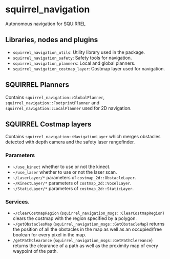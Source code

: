 squirrel_navigation
===================

Autonomous navigation for SQUIRREL

## Libraries, nodes and plugins

- `squirrel_navigation_utils`: Utility library used in the package.
- `squirrel_navigation_safety`: Safety tools for navigation.
- `squirrel_navigation_planners`: Local and global planners.
- `squirrel_navigation_costmap_layer`: Costmap layer used for
  navigation.

## SQUIRREL Planners

Contains `squirrel_navigation::GlobalPlanner`,
`squirrel_navigation::FootprintPlanner` and
`squirrel_navigation::LocalPlanner` used for 2D navigation.

## SQUIRREL Costmap layers

Contains `squirrel_navigation::NavigationLayer` which merges obstacles
detected with depth camera and the safety laser rangefinder.

### Parameters
- `~/use_kinect` whether to use or not the kinect.
- `~/use_laser` whether to use or not the laser scan.
- `~/LaserLayer/*` parameters of `costmap_2d::ObstacleLayer`.
- `~/KinectLayer/*` parameters of `costmap_2d::VoxelLayer`.
- `~/StaticLayer/*` parameters of `costmap_2d::StaticLayer`.

### Services.
- `~/clearCostmapRegion`
  (`squirrel_navigation_msgs::ClearCostmapRegion`) clears the costmap
  with the region specified by a polygon.
- `~/getObstaclesMap` (`squirrel_navigation_msgs::GetObstacleMap`)
  returns the position of all the obstacles in the map as well as an
  occupied/free boolean for every pixel in the map.
- `/getPathClearance` (`squirrel_navigation_msgs::GetPathClereance`)
  returns the clearance of a path as well as the proximity map of
  every waypoint of the path.
 
